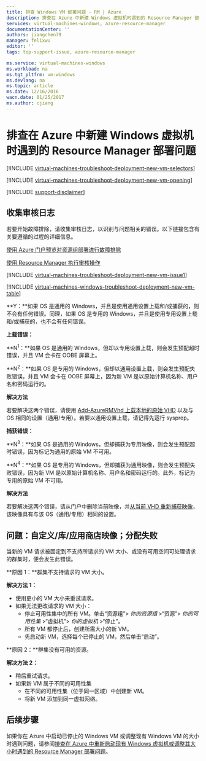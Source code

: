 ```yaml
---
title: 排查 Windows VM 部署问题 - RM | Azure
description: 排查在 Azure 中新建 Windows 虚拟机时遇到的 Resource Manager 部署问题
services: virtual-machines-windows, azure-resource-manager
documentationCenter: ''
authors: jiangchen79
manager: felixwu
editor: ''
tags: top-support-issue, azure-resource-manager

ms.service: virtual-machines-windows
ms.workload: na
ms.tgt_pltfrm: vm-windows
ms.devlang: na
ms.topic: article
ms.date: 12/16/2016
wacn.date: 01/25/2017
ms.author: cjiang
---
```


# 排查在 Azure 中新建 Windows 虚拟机时遇到的 Resource Manager 部署问题

[!INCLUDE [virtual-machines-troubleshoot-deployment-new-vm-selectors](../../includes/virtual-machines-windows-troubleshoot-deployment-new-vm-selectors-include.md)]

[!INCLUDE [virtual-machines-troubleshoot-deployment-new-vm-opening](../../includes/virtual-machines-troubleshoot-deployment-new-vm-opening-include.md)]

[!INCLUDE [support-disclaimer](../../includes/support-disclaimer.md)]

## 收集审核日志

若要开始故障排除，请收集审核日志，以识别与问题相关的错误。以下链接包含有关要遵循的过程的详细信息。

[使用 Azure 门户预览对资源组部署进行故障排除](../azure-resource-manager/resource-manager-troubleshoot-deployments-portal.md)

[使用 Resource Manager 执行审核操作](../azure-resource-manager/resource-group-audit.md)

[!INCLUDE [virtual-machines-troubleshoot-deployment-new-vm-issue1](../../includes/virtual-machines-troubleshoot-deployment-new-vm-issue1-include.md)]

[!INCLUDE [virtual-machines-windows-troubleshoot-deployment-new-vm-table](../../includes/virtual-machines-windows-troubleshoot-deployment-new-vm-table.md)]

**Y：**如果 OS 是通用的 Windows，并且是使用通用设置上载和/或捕获的，则不会有任何错误。同理，如果 OS 是专用的 Windows，并且是使用专用设置上载和/或捕获的，也不会有任何错误。

**上载错误：**

**N<sup>1</sup>：**如果 OS 是通用的 Windows，但却以专用设置上载，则会发生预配超时错误，并且 VM 会卡在 OOBE 屏幕上。

**N<sup>2</sup>：**如果 OS 是专用的 Windows，但却以通用设置上载，则会发生预配失败错误，并且 VM 会卡在 OOBE 屏幕上，因为新 VM 是以原始计算机名称、用户名和密码运行的。

**解决方法**

若要解决这两个错误，请使用 [Add-AzureRMVhd 上载本地的原始 VHD](https://msdn.microsoft.com/zh-cn/library/mt603554.aspx) 以及与 OS 相同的设置（通用/专用）。若要以通用设置上载，请记得先运行 sysprep。

**捕获错误：**

**N<sup>3</sup>：**如果 OS 是通用的 Windows，但却捕获为专用映像，则会发生预配超时错误，因为标记为通用的原始 VM 不可用。

**N<sup>4</sup>：**如果 OS 是专用的 Windows，但却捕获为通用映像，则会发生预配失败错误，因为新 VM 是以原始计算机名称、用户名和密码运行的。此外，标记为专用的原始 VM 不可用。

**解决方法**

若要解决这两个错误，请从门户中删除当前映像，并[从当前 VHD 重新捕获映像](./virtual-machines-windows-capture-image.md)，该映像具有与该 OS（通用/专用）相同的设置。

## 问题：自定义/库/应用商店映像；分配失败
当新的 VM 请求被固定到不支持所请求的 VM 大小、或没有可用空间可处理请求的群集时，便会发生此错误。

**原因 1：**群集不支持请求的 VM 大小。

**解决方法 1：**

- 使用更小的 VM 大小来重试请求。
- 如果无法更改请求的 VM 大小：
  - 停止可用性集中的所有 VM。单击“资源组”> *你的资源组* >“资源”> *你的可用性集* >“虚拟机”> *你的虚拟机* >“停止”。
  - 所有 VM 都停止后，创建所需大小的新 VM。
  - 先启动新 VM，选择每个已停止的 VM，然后单击“启动”。

**原因 2：**群集没有可用的资源。

**解决方法 2：**

- 稍后重试请求。
- 如果新 VM 属于不同的可用性集
  - 在不同的可用性集（位于同一区域）中创建新 VM。
  - 将新 VM 添加到同一虚拟网络。

## 后续步骤
如果你在 Azure 中启动已停止的 Windows VM 或调整现有 Windows VM 的大小时遇到问题，请参阅[排查在 Azure 中重新启动现有 Windows 虚拟机或调整其大小时遇到的 Resource Manager 部署问题](./virtual-machines-windows-restart-resize-error-troubleshooting.md)。

<!---HONumber=Mooncake_Quality_Review_1215_2016-->
